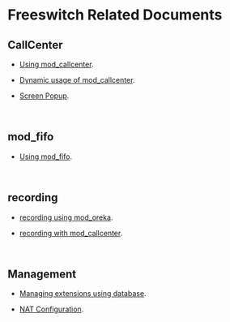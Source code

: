 # Freeswitch Related Documents

## CallCenter

* [Using mod_callcenter](https://github.com/raspberry-pi-maker/VoIP-related-codes/blob/main/FreeSWITCH/mod_calltcenter/How%20to%20use%20mod_callcenter.md). 

* [Dynamic usage of mod_callcenter](https://github.com/raspberry-pi-maker/VoIP-related-codes/blob/main/FreeSWITCH/mod_calltcenter/Dynamic%20usage%20of%20mod_callcenter.md). 

* [Screen Popup](https://github.com/raspberry-pi-maker/VoIP-related-codes/tree/main/FreeSWITCH/Screen%20Popup#readme). 



<br>

## mod_fifo

* [Using mod_fifo](https://github.com/raspberry-pi-maker/VoIP-related-codes/blob/main/FreeSWITCH/mod_fifo/README.md). 


<br>

## recording

* [recording using mod_oreka](https://github.com/raspberry-pi-maker/VoIP-related-codes/tree/main/FreeSWITCH/Recording%20using%20mod_oreka). 

* [recording with mod_callcenter](https://github.com/raspberry-pi-maker/VoIP-related-codes/tree/main/FreeSWITCH/Recording%20with%20mod_callcenter). 

<br>



## Management

* [Managing extensions using database](https://github.com/raspberry-pi-maker/VoIP-related-codes/tree/main/FreeSWITCH/Managing%20extensions%20using%20database). 

* [NAT Configuration](https://github.com/raspberry-pi-maker/VoIP-related-codes/tree/main/FreeSWITCH/NAT%20Configuration). 


